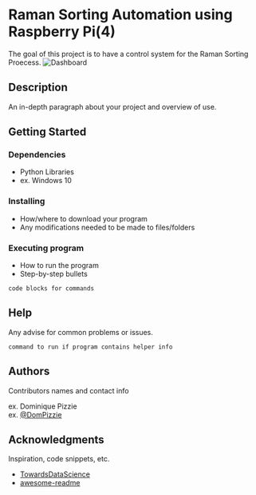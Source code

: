 # Raman Sorting Automation using Raspberry Pi(4)

The goal of this project is to have a control system for the Raman Sorting Proecess.
![Dashboard](data/screen-capture.gif)

## Description

An in-depth paragraph about your project and overview of use.

## Getting Started

### Dependencies

* Python Libraries
* ex. Windows 10

### Installing

* How/where to download your program
* Any modifications needed to be made to files/folders

### Executing program

* How to run the program
* Step-by-step bullets
```
code blocks for commands
```

## Help

Any advise for common problems or issues.
```
command to run if program contains helper info
```

## Authors

Contributors names and contact info

ex. Dominique Pizzie  
ex. [@DomPizzie](https://twitter.com/dompizzie)
  

## Acknowledgments

Inspiration, code snippets, etc.
* [TowardsDataScience](https://towardsdatascience.com/)
* [awesome-readme](https://github.com/matiassingers/awesome-readme)
